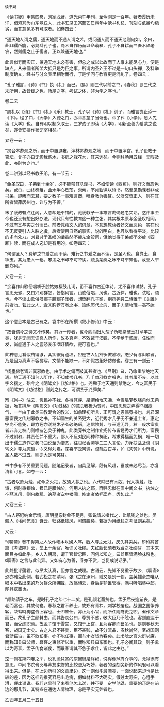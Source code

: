     读书疑 

   《读书疑》甲集四卷，刘家龙著，道光丙午年刊，至今刚是一百年。著者履历未详，但知其为山东章丘人，此书汇录壬寅至乙巳四年中读书札记，刊刻与纸墨均极劣，而其意见多有可取者。如卷四云：

   “通天地人谓之儒，通天地而不通人谓之术。或问通人而不通天地则何如，余曰，此非儒所能，必尧舜孔子也。尧不自作历而以命羲和，孔子不自耕而曰吾不如老农，然则儒之止于儒者，正以兼通天地也。”

   此言似奇而实正，兼通天地未必有害，但总之或以此故而于人事未能尽心力，便是缺点。从来儒者所学大抵只是为臣之事，所谓内圣外王不过是一句口头禅，及科举制度确立，经书与时文表里相附而行，于是学问与教育更是混乱了。卷四云：

   “孔子雅言，《诗》《书》执《礼》而已。《易》则三代以前之书，《春秋》则三代之末所用，故皆缓之也。场屋之序，考试之体，非为学之序也。”

   卷二云：

   “周礼以《诗》《书》《礼》《乐》教士，孔子以《诗》《礼》训子，而雅言亦止添一《书》。程子曰，《大学》入德之门，亦未言童子当读也。朱子作《小学》，恐人先读《大学》也。自有明以制义取士，三岁孩子即读《大学》，明新至善为启蒙之说矣，遂皆安排作状元宰相矣。”

   又卷一云：

   “灵台本游观之所，而于中置辟雍，泮林亦游观之地，而于中置泮宫。孔子设教于杏坛，曾子亦曰无伤我薪木，书房之栽花木，其来远矣。今则科场用五经，无暇及此，亦时为之也。”

   卷二讲到以经书教子弟，有一节云：

   “金圣叹曰，子弟到十余岁，必不能禁其见淫书，不如使读《西厢》，则好文而恶色矣。或曰，曲终奏雅，曲未半心已荡，奈何，不如勤课以诗书。然吾见勤课者非成书呆，即叛而去耳，要之教子一事难言哉，唯身教为善耳。父所交皆正人，则在其所者皆薛居州也，谁与为不善。”

   末了说的有点迂阔，大意却是不错的，他说教子一事难言哉确是老实话，这件事至今也还没有想出好办法，现代只有性教育这一种主张，其实根本原与金圣叹相同，不过有文与实之分而已。前者凭藉文人的词章，本意想教读者好文而恶色，实在也不无反要引人入胜之虞，后者使用自然的事实，说的明白，也可以看得平淡，比较的多有效力。刘君对于圣叹的话虽然不能完全赞同，但他觉得子弟或不必给《西厢》读，而在成人这却是有用的。如卷四云：

   “何谓圣人？费解之书爱之而不读，难行之书爱之而不读，是圣人也。食粪土，食珠玉，其为愚人一也。邪淫之书却不可不读，蔬食菜羹之味不可不知也。故圣人不删郑风。”

   又卷一云：

   “余喜作山歌俗唱梆子腔姑娘柳鼓儿词，而不喜作古近体诗，尤不喜作试帖。孔子言思无邪，又曰兴观群怨，皆指风言。山歌俗唱，风也。古近体，雅也。试帖，颂也。今不读山歌俗唱梆子腔梆子戏者，想皆翻孔子案，别撰尧舜二诗置于《关雎》前者也。若此之人，宜其胸罗万卷之书，谙练历代之典，而于人情物理一毫不达也。”

   这个意思本是古已有之，袁中郎在所撰《叙小修诗》中云：

   “故吾谓今之诗文不传矣，其万一传者，或今闾阎妇人孺子所唱擘破玉打草竿之类，犹是无闻无识真人所作，故多真声，不效颦于汉魏，不学步于盛唐，任性而发，尚能通于人之喜怒哀乐嗜好情欲，是可喜也。”

   此种意见看似稍偏激，其实很有道理，但是世人仍然多做雅颂，绝少有写山歌者，乃是因为真声不容易写，文情不能缺一，不如假古董好仿做也。卷三有一则云：

   “杨墨佛老皆非真邪教也，由学术之偏而极其甚者也。《吕刑》曰，乃命重黎绝地天通。地天通不知何人所作，不知成书几卷，乃千古邪教之祖也，其书虽不传，以其字义揣之，殆今之《阴骘文》《功过格》也。尧舜于地天通则禁绝之，今之富民于《阴骘文》《功过格》则刻之传之，可谓贤于尧舜矣。”

   案《尚书》注云，使民神不扰，各得其序，是谓绝地天通，今谓是邪教经典似无典据，唯其排斥《阴骘文》《功过格》的意见我极为赞同，中国思想之弄得乌烟瘴气，一半由于此类三教混合的教义，如俞理初所言，正可谓之愚儒莠书也。刘君深恶富民之传刻邪教之书，不知儒生的关系更大，近代秀才几乎无不兼道士者，惠定宇尚不能免，即方苞亦说骂朱子者必绝后，迷信惨刻，与巫道无异，若一般求富贵者非奔走权门则唯有乞灵于神鬼，此类莠书之制作宣扬传布皆是秀才们所为，富民不过附和，其责任并不重大。鄙人不反对民间种种祷祀，希求得福而免祸，唯一切出于儒生造作之莠书曲说至为憎恶，往见张香涛等二三人言论，力斥扶乩及谈《阴骘文》等为魔道，今又得刘君，深喜不乏同调，但前后百年，如《笑赞》中所说，圣人数不过五，则亦大是可笑耳。

   书中多有不关重要问题，随笔记录者，自具见解，颇有风趣，虽或未必尽当，亦复清新可喜。如卷一云：

   “古者以萧为烛，如今之火把，故须人执之也。六代时已有木奴，代人执烛。杜诗，何时秉银烛，银已是腊烛矣，何用人执之耶，而韩忠献在军中阅文书，执烛之卒爇其须，则何故耶。谀墓者空中楼阁，修史者依样壶卢，类如此。”

   又卷三云：

   “古人祭祀纳金示情，唐明皇东封金不足用，张说请以楮代之，此纸钱之始也。吴穀人《墦间乞食》诗云，归路纸钱风，可谓趣矣，若据为用纸钱之考证则呆矣。”

   又云：

   “《聊斋》者不得第之人故作唱本以娱人耳，后人尊之太过，反失其实矣。即如其首篇《考城隍》云，堂上十余官，唯识关壮缪。夫红脸长须者戏台之壮缪耳，其本来面目亦如此乎。乡人入朝房，谓千官皆忠臣，问何以知之，曰奸臣皆满脸抹粉也。《聊斋》之言与此何异。又如有心为善，善亦不赏，岂复成说话乎。”

   此处批评蒲君，似乎太认真，但亦言之成理。古语云，先知不见重于故乡，《聊斋》恐亦难免此例。若武松之在清河，张飞之在涿州，则又是别一例，盖英雄豪杰唯从唱本中钻出来的乃为群众所拥戴，放翁诗云，身后是非谁管得，满村听唱蔡中郎，即其反面也。

   “颜路请子之车，是时孔子之年七十二矣，是孔颜老而贫也。孟子后丧逾前丧，是老而富也，其故何也。春秋之君不养士，故郑有青衿，刺学校废也。战国之国争养客，故鸡鸣狗盗皆上客也。士即筮仕，亦止为小官，而所任则府史之职，但作文章而已。故孔子主颜雠由，而其告哀公曰，尊贤不惑，敬大臣乃不眩也。客则直达于君，而受虚职焉。故孟子馆于雪宫，又馆于上宫，且为客卿而出吊也。是则春秋无客，战国无士矣。古之人君不甚贵，臣不甚贱，故不分流品，春秋尚然，至战国则君骄臣谄，臣不敢任事，亦不能任事，而有才者皆为客矣。此书院之膏火所以廉，而称知县曰父师，幕客之束修所以重，而称知县曰东家也。孔子必闻其政，则子禽以为奇事，孟子传食诸侯，而景春谓其不急于求仕，皆此之由也。”

   这一则在第四卷之末，说孔孟贫富的原因很是详细，说得像煞有介事的，觉得很有意思，中间书院膏火与幕友束修的比较更为巧妙，著者的深刻尖新的作风很可以看得出来。但是，在上边所引的文章里边，这一则似乎最漂亮，一面说起来却也是比较的差，因为这样的推究容易出毛病，假如材料不大确实，假设太奇突，心粗手滑，便成谬说。我们这里引了来看他怎么说，并不要一定学他说，重要的还是在前边的那几节，其特点在通达人情物理，总是平实无弊者也。

   乙酉年五月二十五日

